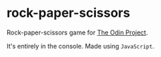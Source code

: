 # rock-paper-scissors
Rock-paper-scissors game for [The Odin Project](https://theodinproject.com/).

It's entirely in the console. Made using `JavaScript`.
